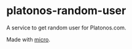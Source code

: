 # platonos-random-user
A service to get random user for Platonos.com.

Made with [micro](https://github.com/zeit/micro).
